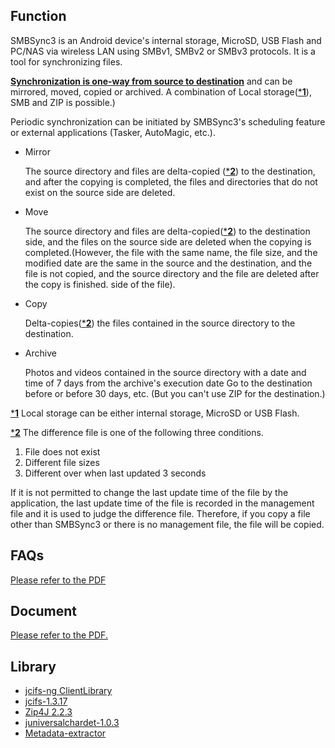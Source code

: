 ## Function

SMBSync3 is an Android device's internal storage, MicroSD, USB Flash and PC/NAS via wireless LAN using SMBv1, SMBv2 or SMBv3 protocols. It is a tool for synchronizing files. 

<u>**Synchronization is one-way from source to destination**</u> and can be mirrored, moved, copied or archived. A combination of Local storage(<u>***1**</u>), SMB and ZIP is possible.)  

Periodic synchronization can be initiated by SMBSync3's scheduling feature or external applications (Tasker, AutoMagic, etc.).

- Mirror

  The source directory and files are delta-copied (<u>***2**</u>) to the destination, and after the copying is completed, the files and directories that do not exist on the source side are deleted.

- Move

  The source directory and files are delta-copied(<u>***2**</u>) to the destination side, and the files on the source side are deleted when the copying is completed.(However, the file with the same name, the file size, and the modified date are the same in the source and the destination, and the file is not copied, and the source directory and the file are deleted after the copy is finished. side of the file).

- Copy

  Delta-copies(<u>***2**</u>) the files contained in the source directory to the destination.

- Archive

  Photos and videos contained in the source directory with a date and time of 7 days from the archive's execution date Go to the destination before or before 30 days, etc. (But you can't use ZIP for the destination.)

<u>***1**</u> Local storage can be either internal storage, MicroSD or USB Flash. 

<u>***2**</u> The difference file is one of the following three conditions.  

1. File does not exist  
2. Different file sizes  
3. Different over when last updated 3 seconds

If it is not permitted to change the last update time of the file by the application, the last update time of the file is recorded in the management file and it is used to judge the difference file. Therefore, if you copy a file other than SMBSync3 or there is no management file, the file will be copied.

## FAQs

[Please refer to the PDF](https://drive.google.com/file/d/1v4-EIWuucUErSg9uYZtycsGGn9o-T_2t/view?usp=sharing)

## Document

[Please refer to the PDF.](https://drive.google.com/file/d/1gIsulxyGBY-Fl0Ki7BJ50gPFWx0iQ9Tm/view?usp=sharing)

## Library

- [jcifs-ng ClientLibrary](https://github.com/AgNO3/jcifs-ng)
- [jcifs-1.3.17](https://jcifs.samba.org/)
- [Zip4J 2.2.3](http://www.lingala.net/zip4j.html)
- [juniversalchardet-1.0.3](https://code.google.com/archive/p/juniversalchardet/)
- [Metadata-extractor](https://github.com/drewnoakes/metadata-extractor)
